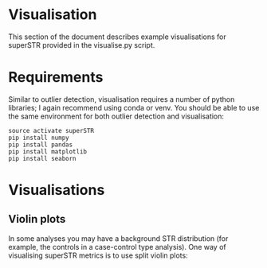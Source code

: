 # Visualisation

This section of the document describes example visualisations for superSTR provided in the visualise.py script.

# Requirements

Similar to outlier detection, visualisation requires a number of python libraries; I again recommend using conda or venv. You should be able to use the same environment for both outlier detection and visualisation:

```
source activate superSTR
pip install numpy
pip install pandas
pip install matplotlib
pip install seaborn
```

# Visualisations

## Violin plots

In some analyses you may have a background STR distribution (for example, the controls in a case-control type analysis). One way of visualising superSTR metrics is to use split violin plots:

